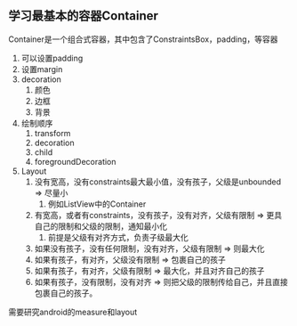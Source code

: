 ## 学习最基本的容器Container

Container是一个组合式容器，其中包含了ConstraintsBox，padding，等容器

1. 可以设置padding
2. 设置margin
3. decoration
   1. 颜色
   2. 边框
   3. 背景
4. 绘制顺序
   1. transform
   2. decoration
   3. child
   4. foregroundDecoration
5. Layout
   1. 没有宽高，没有constraints最大最小值，没有孩子，父级是unbounded => 尽量小
      1. 例如ListView中的Container
   2. 有宽高，或者有constraints，没有孩子，没有对齐，父级有限制 => 更具自己的限制和父级的限制，通知最小化
      1. 前提是父级有对齐方式，负责子级最大化
   3. 如果没有孩子，没有任何限制，没有对齐，父级有限制 => 则最大化
   4. 如果有孩子，有对齐，父级没有限制 => 包裹自己的孩子
   5. 如果有孩子，有对齐，父级有限制 => 最大化，并且对齐自己的孩子
   6. 如果有孩子，没有限制，没有对齐 => 则把父级的限制传给自己，并且直接包裹自己的孩子。

需要研究android的measure和layout